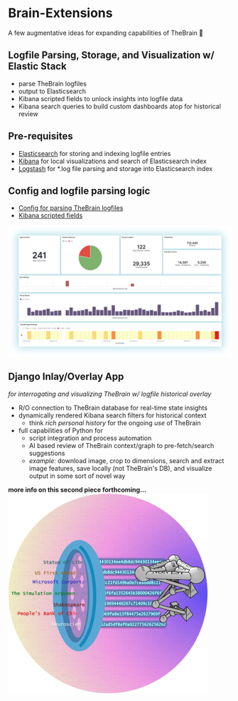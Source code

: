 # Brain-Extensions
A few augmentative ideas for expanding capabilities of TheBrain 🧠


## Logfile Parsing, Storage, and Visualization w/ Elastic Stack
* parse TheBrain logfiles
* output to Elasticsearch
* Kibana scripted fields to unlock insights into logfile data
* Kibana search queries to build custom dashboards atop for historical review

## Pre-requisites
* [Elasticsearch](https://www.elastic.co/downloads/elasticsearch) for storing and indexing logfile entries
* [Kibana](https://www.elastic.co/downloads/kibana) for local visualizations and search of Elasticsearch index
* [Logstash](https://www.elastic.co/downloads/logstash) for *.log file parsing and storage into Elasticsearch index

## Config and logfile parsing logic
* [Config for parsing TheBrain logfiles](https://github.com/eeik/Brain-Extensions/blob/master/BrainLogs.config)
* [Kibana scripted fields](https://github.com/eeik/Brain-Extensions/blob/master/Scripted%20Field%20Code.txt)

![Image](https://github.com/eeik/Brain-Extensions/blob/master/Core%20Dashboard.png)


## Django Inlay/Overlay App
*for interrogating and visualizing TheBrain w/ logfile historical overlay*
* R/O connection to TheBrain database for real-time state insights
* dynamically rendered Kibana search filters for historical context
    - think *rich personal history* for the ongoing *use* of TheBrain
* full capabilities of Python for
    - script integration and process automation
    - AI based review of TheBrain context/graph to pre-fetch/search suggestions
    - *example:* download image, crop to dimensions, search and extract image features, save locally (not TheBrain's DB), and visualize output in some sort of novel way

**more info on this second piece forthcoming...**
![Image](https://github.com/eeik/Brain-Extensions/blob/master/BrainConsole%20App.png)
